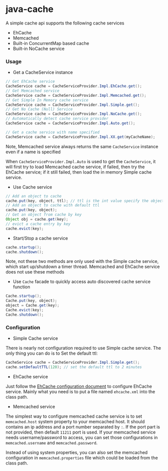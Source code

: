 java-cache
==========

A simple cache api supports the following cache services

* EhCache
* Memcached
* Built-in ConcurrentMap based cache
* Built-in NoCache service

### Usage

* Get a CacheService instance

```java
// Get EhCache service
CacheService cache = CacheServiceProvider.Impl.EhCache.get();
// Get Memcached service
CacheService cache = CacheServiceProvider.Impl.Memcached.get();
// Get Simple In Memory cache service
CacheService cache = CacheServiceProvider.Impl.Simple.get();
// Get No Cache (Null) Service
CacheService cache = CacheServiceProvider.Impl.NoCache.get();
// Automatically detect cache service provider
CacheService cache = CacheServiceProvider.Impl.Auto.get();

// Get a cache service with name specified
CacheService cache = CacheServiceProvider.Impl.XX.get(myCacheName);
```

Note, Memcached service always returns the same `CacheService` instance even if a name is specified

When `CacheServiceProvider.Impl.Auto` is used to get the `CacheService`, it will first try to load Memcached cache service, if failed, then try the EhCache service; if it still failed, then load the in memory Simple cache service.

* Use Cache service

```java
// Add an object to cache
cache.put(key, object, ttl); // ttl is the int value specify the object's time to live in seconds
// Add an object to cache with default ttl
cache.put(key, object);
// Get an object from cache by key
Object obj = cache.get(key);
// evict a cache entry by key
cache.evict(key);
```

* Start/Stop a cache service

```java
cache.startup();
cache.shutdown();
```

Note, not these two methods are only used with the Simple cache service, which start up/shutdown a timer thread. Memcached and EhCache service does not use these methods

* Use `Cache` facade to quickly access auto discovered cache service function

```java
Cache.startup();
Cache.put(key, object);
object = Cache.get(key);
Cache.evict(key);
Cache.shutdown();
```

### Configuration

* Simple Cache service

There is nearly not configuration required to use Simple cache service. The only thing you can do is to Set the default ttl:

```java
CacheService cache = CacheServiceProvider.Impl.Simple.get();
cache.setDefaultTTL(120); // set the default ttl to 2 minutes
```

* EhCache service

Just follow the [EhCache configuration document](http://ehcache.org/documentation/configuration/index) to configure EhCache service. Mainly what you need is to put a file named `ehcache.xml` into the class path.

* Memcached service

The simplest way to configure memcached cache service is to set `memcached.host` system property to your memcached host. It should contains an ip address and a port number separated by `:`. If the port part is not provided, then default `11211` port is used. If your memcached service needs username/password to access, you can set those configurations in `memcached.username` and `memcached.password`.

Instead of using system properties, you can also set the memcached configuration in `memcached.properties` file which could be loaded from the class path.